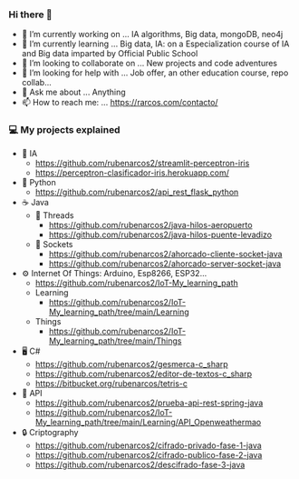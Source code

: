 ### Hi there 👋
- 🔭 I’m currently working on ...
  IA algorithms, Big data, mongoDB, neo4j
- 🌱 I’m currently learning ...
  Big data, IA: on a Especialization course of IA and Big data imparted by Official Public School
- 👯 I’m looking to collaborate on ...
  New projects and code adventures
- 🤔 I’m looking for help with ...
  Job offer, an other education course, repo collab... 
- 💬 Ask me about ...
  Anything
- 📫 How to reach me: ...
  https://rarcos.com/contacto/

  
<!--
**rubenarcos2/rubenarcos2** is a ✨ _special_ ✨ repository because its `README.md` (this file) appears on your GitHub profile.

Here are some ideas to get you started:

- 🔭 I’m currently working on ...
- 🌱 I’m currently learning ...
- 👯 I’m looking to collaborate on ...
- 🤔 I’m looking for help with ...
- 💬 Ask me about ...
- 📫 How to reach me: ...
- 😄 Pronouns: ...
- ⚡ Fun fact: ...
-->

### 💻 My projects explained

- 🧠 IA
  - https://github.com/rubenarcos2/streamlit-perceptron-iris
  - https://perceptron-clasificador-iris.herokuapp.com/
- 🐍 Python
  - https://github.com/rubenarcos2/api_rest_flask_python
- ☕ Java
  - 🧵 Threads
    - https://github.com/rubenarcos2/java-hilos-aeropuerto
    - https://github.com/rubenarcos2/java-hilos-puente-levadizo
  - 🔌 Sockets
    - https://github.com/rubenarcos2/ahorcado-cliente-socket-java
    - https://github.com/rubenarcos2/ahorcado-server-socket-java
- ⚙ Internet Of Things: Arduino, Esp8266, ESP32...
  - https://github.com/rubenarcos2/IoT-My_learning_path
  - Learning
    - https://github.com/rubenarcos2/IoT-My_learning_path/tree/main/Learning
  - Things
    - https://github.com/rubenarcos2/IoT-My_learning_path/tree/main/Things
- 🖥 C#
  - https://github.com/rubenarcos2/gesmerca-c_sharp
  - https://github.com/rubenarcos2/editor-de-textos-c_sharp
  - https://bitbucket.org/rubenarcos/tetris-c
- 📡 API
  - https://github.com/rubenarcos2/prueba-api-rest-spring-java
  - https://github.com/rubenarcos2/IoT-My_learning_path/tree/main/Learning/API_Openweathermao
- 🔒 Criptography
  - https://github.com/rubenarcos2/cifrado-privado-fase-1-java
  - https://github.com/rubenarcos2/cifrado-publico-fase-2-java
  - https://github.com/rubenarcos2/descifrado-fase-3-java
